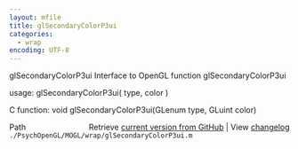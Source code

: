 ```yaml
---
layout: mfile
title: glSecondaryColorP3ui
categories:
  - wrap
encoding: UTF-8
---
```


glSecondaryColorP3ui  Interface to OpenGL function glSecondaryColorP3ui

usage:  glSecondaryColorP3ui( type, color )

C function:  void glSecondaryColorP3ui(GLenum type, GLuint color)


<div class="code_header" style="text-align:right;">
  <span style="float:left;">Path&nbsp;&nbsp;</span> <span class="counter">Retrieve <a href=
  "https://raw.github.com/Psychtoolbox-3/Psychtoolbox-3/beta/./PsychOpenGL/MOGL/wrap/glSecondaryColorP3ui.m">current version from GitHub</a> | View <a href=
  "https://github.com/Psychtoolbox-3/Psychtoolbox-3/commits/beta/./PsychOpenGL/MOGL/wrap/glSecondaryColorP3ui.m">changelog</a></span>
</div>
<div class="code">
  <code>./PsychOpenGL/MOGL/wrap/glSecondaryColorP3ui.m</code>
</div>
